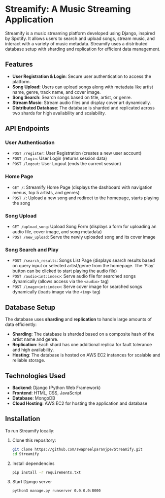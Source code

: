 # Streamify: A Music Streaming Application

Streamify is a music streaming platform developed using Django, inspired by Spotify. It allows users to search and upload songs, stream music, and interact with a variety of music metadata. Streamify uses a distributed database setup with sharding and replication for efficient data management.

## Features
- **User Registration & Login**: Secure user authentication to access the platform.
- **Song Upload**: Users can upload songs along with metadata like artist name, genre, track name, and cover image.
- **Song Search**: Search songs based on title, artist, or genre.
- **Stream Music**: Stream audio files and display cover art dynamically.
- **Distributed Database**: The database is sharded and replicated across two shards for high availability and scalability.

## API Endpoints

### User Authentication
- `POST /register`: User Registration (creates a new user account)
- `POST /login`: User Login (returns session data)
- `POST /logout`: User Logout (ends the current session)

### Home Page
- `GET /`: Streamify Home Page (displays the dashboard with navigation menus, top 5 artists, and genres)
- `POST /`: Upload a new song and redirect to the homepage, starts playing the song

### Song Upload
- `GET /upload_song`: Upload Song Form (displays a form for uploading an audio file, cover image, and song metadata)
- `POST /new_upload`: Serve the newly uploaded song and its cover image

### Song Search and Play
- `POST /search_results`: Songs List Page (displays search results based on query input or selected artist/genre from the homepage. The ‘Play’ button can be clicked to start playing the audio file)
- `POST /audio<int:index>`: Serve audio file for searched songs dynamically (allows access via the `<audio>` tag)
- `POST /image<int:index>`: Serve cover image for searched songs dynamically (loads image via the `<img>` tag)

## Database Setup

The database uses **sharding** and **replication** to handle large amounts of data efficiently:
- **Sharding**: The database is sharded based on a composite hash of the artist name and genre.
- **Replication**: Each shard has one additional replica for fault tolerance and high availability.
- **Hosting**: The database is hosted on AWS EC2 instances for scalable and reliable storage.

## Technologies Used
- **Backend**: Django (Python Web Framework)
- **Frontend**: HTML, CSS, JavaScript
- **Database**: MongoDB
- **Cloud Hosting**: AWS EC2 for hosting the application and database

## Installation

To run Streamify locally:

1. Clone this repository:
   ```bash
   git clone https://github.com/swapneelparanjpe/Streamify.git
   cd Streamify
   ```

2. Install dependencies
    ```bash
   pip install -r requirements.txt
   ```

3. Start Django server
    ```bash
   python3 manage.py runserver 0.0.0.0:8000
   ```
